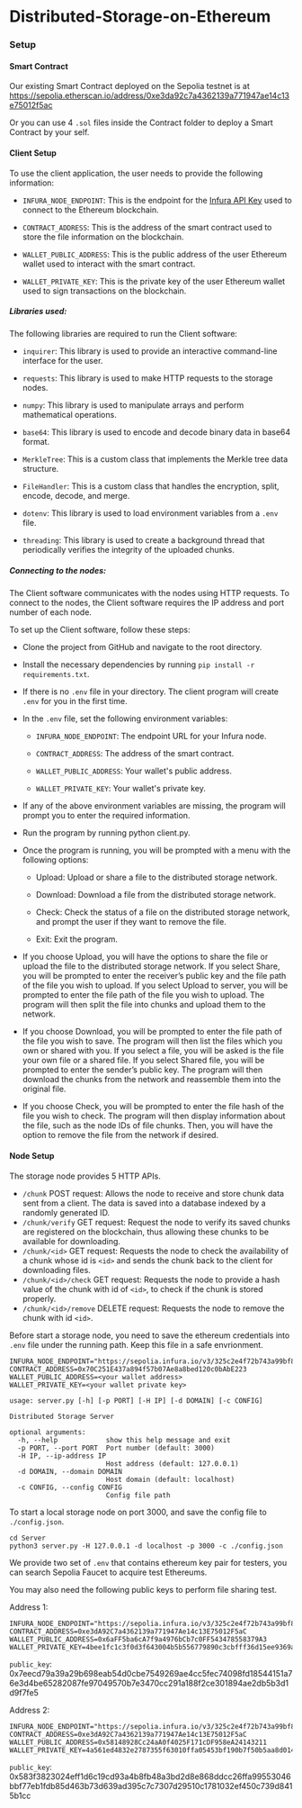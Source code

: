 # Distributed-Storage-on-Ethereum
### Setup
#### Smart Contract

Our existing Smart Contract deployed on the Sepolia testnet is at https://sepolia.etherscan.io/address/0xe3da92c7a4362139a771947ae14c13e75012f5ac

Or you can use 4 `.sol` files inside the Contract folder to deploy a Smart Contract by your self.

#### Client Setup

To use the client application, the user needs to provide the following information:

- `INFURA_NODE_ENDPOINT`: This is the endpoint for the [Infura API Key](https://www.infura.io/) used to connect to the Ethereum blockchain.

- `CONTRACT_ADDRESS`: This is the address of the smart contract used to store the file information on the blockchain.

- `WALLET_PUBLIC_ADDRESS`: This is the public address of the user Ethereum wallet used to interact with the smart contract.

- `WALLET_PRIVATE_KEY`: This is the private key of the user Ethereum wallet used to sign transactions on the blockchain.

##### Libraries used:
The following libraries are required to run the Client software:

- `inquirer`: This library is used to provide an interactive command-line interface for the user.

- `requests`: This library is used to make HTTP requests to the storage nodes.

- `numpy`: This library is used to manipulate arrays and perform mathematical operations.

- `base64`: This library is used to encode and decode binary data in base64 format.

- `MerkleTree`: This is a custom class that implements the Merkle tree data structure.

- `FileHandler`: This is a custom class that handles the encryption, split, encode, decode, and merge.

- `dotenv`: This library is used to load environment variables from a `.env` file.

- `threading`: This library is used to create a background thread that periodically verifies the integrity of the uploaded chunks.

##### Connecting to the nodes:

The Client software communicates with the nodes using HTTP requests. To connect to the nodes, the Client software requires the IP address and port number of each node.

To set up the Client software, follow these steps:

- Clone the project from GitHub and navigate to the root directory.

- Install the necessary dependencies by running `pip install -r requirements.txt`.

- If there is no `.env` file in your directory. The client program will create `.env` for you in the first time.

- In the `.env` file, set the following environment variables:

  - `INFURA_NODE_ENDPOINT`: The endpoint URL for your Infura node.

  - `CONTRACT_ADDRESS`: The address of the smart contract.

  - `WALLET_PUBLIC_ADDRESS`: Your wallet's public address.

  - `WALLET_PRIVATE_KEY`: Your wallet's private key.

- If any of the above environment variables are missing, the program will prompt you to enter the required information.

- Run the program by running python client.py.

- Once the program is running, you will be prompted with a menu with the following options:

  - Upload: Upload or share a file to the distributed storage network. 

  - Download: Download a file from the distributed storage network.

  - Check: Check the status of a file on the distributed storage network, and prompt the user if they want to remove the file.

  - Exit: Exit the program.

- If you choose Upload, you will have the options to share the file or upload the file to the distributed storage network. If you select Share, you will be prompted to enter the receiver’s public key and the file path of the file you wish to upload. If you select Upload to server, you will be prompted to enter the file path of the file you wish to upload. The program will then split the file into chunks and upload them to the network.

- If you choose Download, you will be prompted to enter the file path of the file you wish to save. The program will then list the files which you own or shared with you. If you select a file, you will be asked is the file your own file or a shared file. If you select Shared file, you will be prompted to enter the sender’s public key. The program will then download the chunks from the network and reassemble them into the original file.

- If you choose Check, you will be prompted to enter the file hash of the file you wish to check. The program will then display information about the file, such as the node IDs of file chunks. Then, you will have the option to remove the file from the network if desired.


#### Node Setup
The storage node provides 5 HTTP APIs.

- `/chunk` POST request: Allows the node to receive and store chunk data sent from a client. The data is saved into a database indexed by a randomly generated ID.
- `/chunk/verify` GET request: Request the node to verify its saved chunks are registered on the blockchain, thus allowing these chunks to be available for downloading.
- `/chunk/<id>` GET request: Requests the node to check the availability of a chunk whose id is `<id>` and sends the chunk back to the client for downloading files.
- `/chunk/<id>/check` GET request: Requests the node to provide a hash value of the chunk with id of `<id>`,  to check if the chunk is stored properly.
- `/chunk/<id>/remove` DELETE request: Requests the node to remove the chunk with id `<id>`.

Before start a storage node, you need to save the ethereum credentials into `.env` file under the running path. Keep this file in a safe envrionment.

```
INFURA_NODE_ENDPOINT="https://sepolia.infura.io/v3/325c2e4f72b743a99bf8325760da19c5"
CONTRACT_ADDRESS=0x70C251E437a894f57b07Ae8a8bed120c0bAbE223
WALLET_PUBLIC_ADDRESS=<your wallet address>
WALLET_PRIVATE_KEY=<your wallet private key>
```

```
usage: server.py [-h] [-p PORT] [-H IP] [-d DOMAIN] [-c CONFIG]

Distributed Storage Server

optional arguments:
  -h, --help            show this help message and exit
  -p PORT, --port PORT  Port number (default: 3000)
  -H IP, --ip-address IP
                        Host address (default: 127.0.0.1)
  -d DOMAIN, --domain DOMAIN
                        Host domain (default: localhost)
  -c CONFIG, --config CONFIG
                        Config file path
```

To start a local storage node on port 3000, and save the config file to `./config.json`.

```shell
cd Server
python3 server.py -H 127.0.0.1 -d localhost -p 3000 -c ./config.json
```


We provide two set of `.env` that contains ethereum key pair for testers, you can search Sepolia Faucet to acquire test Ethereums.

You may also need the following public keys to perform file sharing test.

Address 1:
```
INFURA_NODE_ENDPOINT="https://sepolia.infura.io/v3/325c2e4f72b743a99bf8325760da19c5"
CONTRACT_ADDRESS=0xe3dA92C7a4362139a771947Ae14c13E75012F5aC
WALLET_PUBLIC_ADDRESS=0x6aFF5ba6cA7f9a4976bCb7c0FF543478558379A3
WALLET_PRIVATE_KEY=4bee1fc1c3f0d3f643004b5b556779890c3cbfff36d15ee9369ae0ddda11a2e7
```
`public_key`: 0x7eecd79a39a29b698eab54d0cbe7549269ae4cc5fec74098fd18544151a76e3d4be65282087fe97049570b7e3470cc291a188f2ce301894ae2db5b3d1d9f7fe5


Address 2:
```
INFURA_NODE_ENDPOINT="https://sepolia.infura.io/v3/325c2e4f72b743a99bf8325760da19c5"
CONTRACT_ADDRESS=0xe3dA92C7a4362139a771947Ae14c13E75012F5aC
WALLET_PUBLIC_ADDRESS=0x58148928Cc24aA0f4025F171cDF958eA24143211
WALLET_PRIVATE_KEY=4a561ed4832e2787355f63010ffa05453bf190b7f50b5aa8d01433a6a4fbe67a
```
`public_key`: 0x583f3823024eff1d6c19cd93a4b8fb48a3bd2d8e868ddcc26ffa99553046bbf77eb1fdb85d463b73d639ad395c7c7307d29510c1781032ef450c739d8415b1cc
